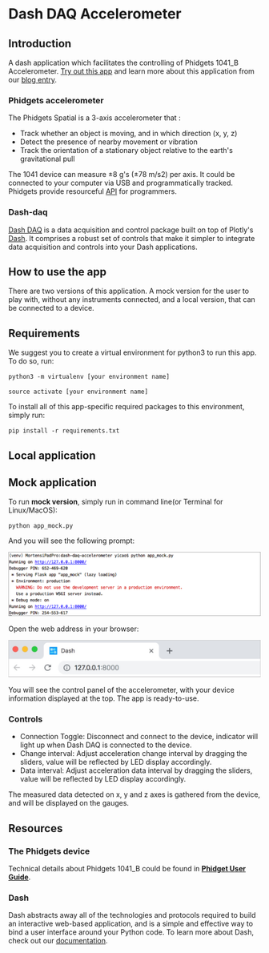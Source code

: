 # Dash DAQ Accelerometer

## Introduction
A dash application which facilitates the controlling of Phidgets 1041_B Accelerometer. [Try out this app](https://dash-gallery.plotly.host/dash-daq-accelerometer) and learn more about this application from our [blog entry](https://www.dashdaq.io/read-data-from-a-phidgets-accelerometer).

### Phidgets accelerometer
The Phidgets Spatial is a 3-axis accelerometer that :
- Track whether an object is moving, and in which direction (x, y, z)
- Detect the presence of nearby movement or vibration
- Track the orientation of a stationary object relative to the earth's gravitational pull

The 1041 device can measure ±8 g's (±78 m/s2) per axis. It could be connected to your computer via USB and programmatically tracked. Phidgets provide resourceful [API](https://www.phidgets.com/?view=api) for programmers.

### Dash-daq
[Dash DAQ](http://dash-daq.netlify.com/#about) is a data acquisition and control package built on top of Plotly's [Dash](https://plot.ly/products/dash/). It comprises a robust set of controls that make it simpler to integrate data acquisition and controls into your Dash applications.

## How to use the app
There are two versions of this application. A mock version for the user to play with, without any instruments connected, and a local version, that can be connected to a device.

## Requirements
We suggest you to create a virtual environment for python3 to run this app. To do so, run:
```
python3 -m virtualenv [your environment name]
```
```
source activate [your environment name]
```

To install all of this app-specific required packages to this environment, simply run:

```
pip install -r requirements.txt
```

## Local application 



## Mock application
To run __**mock version**__, simply run in command line(or Terminal for Linux/MacOS):

```
python app_mock.py
```

And you will see the following prompt:

![changefail](screenshots/python_appmock.png)

Open the web address in your browser:  

![changefail](screenshots/openport.jpg)

You will see the control panel of the accelerometer, with your device information displayed at the top. The app is ready-to-use.

### Controls
* Connection Toggle: Disconnect and connect to the device, indicator will light up when Dash DAQ is connected to the device.
* Change interval: Adjust acceleration change interval by dragging the sliders, value will be reflected by LED display accordingly.
* Data interval: Adjust acceleration data interval by dragging the sliders, value will be reflected by LED display accordingly.

The measured data detected on x, y and z axes is gathered from the device, and will be displayed on the gauges.


## Resources

### The Phidgets device

Technical details about Phidgets 1041_B could be found in [**Phidget User Guide**](https://www.phidgets.com/?tier=3&catid=10&pcid=8&prodid=1022).

### Dash
Dash abstracts away all of the technologies and protocols required to build an interactive web-based application, and is a simple and effective way to bind a user interface around your Python code. To learn more about Dash, check out our [documentation](https://dash.plot.ly/).
